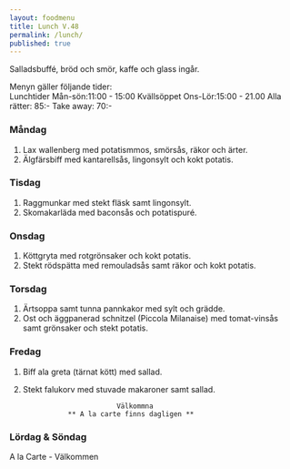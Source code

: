 ```yaml
---
layout: foodmenu
title: Lunch V.48
permalink: /lunch/
published: true
---
```

Salladsbuffé, bröd och smör, kaffe och glass ingår.

Menyn gäller följande tider:  
Lunchtider  Mån-sön:11:00 - 15:00
Kvällsöppet Ons-Lör:15:00 - 21.00
Alla rätter: 85:- Take away: 70:- 

### Måndag
1. Lax wallenberg med potatismmos, smörsås, räkor och ärter.
2. Älgfärsbiff med kantarellsås, lingonsylt och kokt potatis.

### Tisdag
1. Raggmunkar med stekt fläsk samt lingonsylt.
2. Skomakarläda med baconsås och potatispuré.

### Onsdag
1. Köttgryta med rotgrönsaker och kokt potatis.
2. Stekt rödspätta med remouladsås samt räkor och kokt potatis.

### Torsdag
1. Ärtsoppa samt tunna pannkakor med sylt och grädde. 
2. Ost och äggpanerad schnitzel (Piccola Milanaise) med tomat-vinsås samt grönsaker och stekt potatis.
 
### Fredag
1. Biff ala greta (tärnat kött) med sallad.
2. Stekt falukorv med stuvade makaroner samt sallad.
                                                                        
                              Välkommna
                  ** A la carte finns dagligen **  
### Lördag & Söndag
A la Carte - Välkommen
